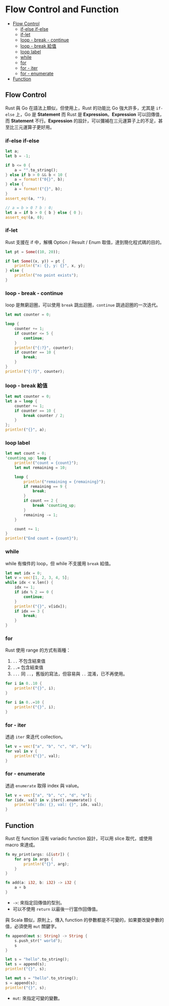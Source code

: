# Flow Control and Function

<!-- @import "[TOC]" {cmd="toc" depthFrom=2 depthTo=3 orderedList=false} -->

<!-- code_chunk_output -->

- [Flow Control](#flow-control)
  - [if-else if-else](#if-else-if-else)
  - [if-let](#if-let)
  - [loop - break - continue](#loop---break---continue)
  - [loop - break 給值](#loop---break-給值)
  - [loop label](#loop-label)
  - [while](#while)
  - [for](#for)
  - [for - iter](#for---iter)
  - [for - enumerate](#for---enumerate)
- [Function](#function)

<!-- /code_chunk_output -->

## Flow Control

Rust 與 Go 在語法上類似，但使用上，Rust 的功能比 Go 強大許多，尤其是 `if-else` 上，Go 是 __Statement__ 而 Rust 是 __Expression__。__Expression__ 可以回傳值，而 __Statement__ 不行。__Expression__ 的設計，可以彌補在三元運算子上的不足，甚至比三元運算子更好用。

### if-else if-else

```rust {.line-numbers}
let a;
let b = -1;

if b <= 0 {
    a = "".to_string();
} else if b > 0 && b < 10 {
    a = format!("0{}", b);
} else {
    a = format!("{}", b);
}
assert_eq!(a, "");

// a = b > 0 ? b : 0;
let a = if b > 0 { b } else { 0 };
assert_eq!(a, 0);
```

### if-let

Rust 支援在 if 中，解構 Option / Result / Enum 取值，達到簡化程式碼的目的。

```rust {.line-numbers}
let pt = Some((10, 20));

if let Some((x, y)) = pt {
    println!("x: {}, y: {}", x, y);
} else {
    println!("no point exists");
}
```

### loop - break - continue

loop 是無窮迴圈，可以使用 `break` 跳出迴圈，`continue` 跳過迴圈的一次迭代。

```rust {.line-numbers}
let mut counter = 0;

loop {
    counter += 1;
    if counter <= 5 {
        continue;
    }
    println!("{:?}", counter);
    if counter == 10 {
        break;
    }
}
println!("{:?}", counter);
```

### loop - break 給值

```rust {.line-numbers}
let mut counter = 0;
let a = loop {
    counter += 1;
    if counter == 10 {
        break counter / 2;
    }
};
println!("{}", a);
```

### loop label

```rust {.line-numbers}
let mut count = 0;
'counting_up: loop {
    println!("count = {count}");
    let mut remaining = 10;

    loop {
        println!("remaining = {remaining}");
        if remaining == 9 {
            break;
        }
        if count == 2 {
            break 'counting_up;
        }
        remaining -= 1;
    }

    count += 1;
}
println!("End count = {count}");
```

### while

while 有條件的 loop，但 while 不支援用 `break` 給值。

```rust {.line-numbers}
let mut idx = 0;
let v = vec![1, 2, 3, 4, 5];
while idx < v.len() {
    idx += 1;
    if idx % 2 == 0 {
        continue;
    }
    println!("{}", v[idx]);
    if idx == 3 {
        break;
    }
}
```

### for

Rust 使用 range 的方式有兩種：

1. `..` 不包含結束值
2. `..=` 包含結束值
3. `...` 同 `..`，舊版的寫法，但容易與 `..` 混淆，已不再使用。

```rust {.line-numbers}
for i in 0..10 {
    println!("{}", i);
}

for i in 0..=10 {
    println!("{}", i);
}
```

### for - iter

透過  `iter` 來迭代 collection。

```rust {.line-numbers}
let v = vec!["a", "b", "c", "d", "e"];
for val in v {
    println!("{}", val);
}
```

### for - enumerate

透過 `enumerate` 取得 index 與 value。

```rust {.line-numbers}
let v = vec!["a", "b", "c", "d", "e"];
for (idx, val) in v.iter().enumerate() {
    println!("idx: {}, val: {}", idx, val);
}
```

## Function

Rust 在 function 沒有 variadic function 設計，可以用 slice 取代，或使用 macro 來達成。

```rust {.line-numbers}
fn my_print(args: &[&str]) {
    for arg in args {
        println!("{}", arg);
    }
}

fn add(a: i32, b: i32) -> i32 {
    a + b
}
```

- `->`: 來指定回傳值的型別。
- 可以不使用 `return` 以最後一行當作回傳值。

與 Scala 類似，原則上，傳入 function 的參數都是不可變的，如果要改變參數的值，必須使用 `mut` 關鍵字。

```rust {.line-numbers}
fn append(mut s: String) -> String {
    s.push_str(" world");
    s
}

let s = "hello".to_string();
let s = append(s);
println!("{}", s);

let mut s = "hello".to_string();
s = append(s);
println!("{}", s);
```

- `mut`: 來指定可變的變數。
